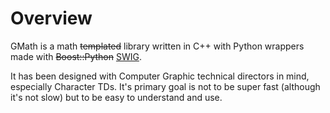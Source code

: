 # Overview #

GMath is a math ~~templated~~ library written in C++ with Python wrappers made with ~~Boost::Python~~ [SWIG](http://www.swig.org/).

It has been designed with Computer Graphic technical directors in mind, especially Character TDs.
It's primary goal is not to be super fast (although it's not slow) but to be easy to understand and use.
